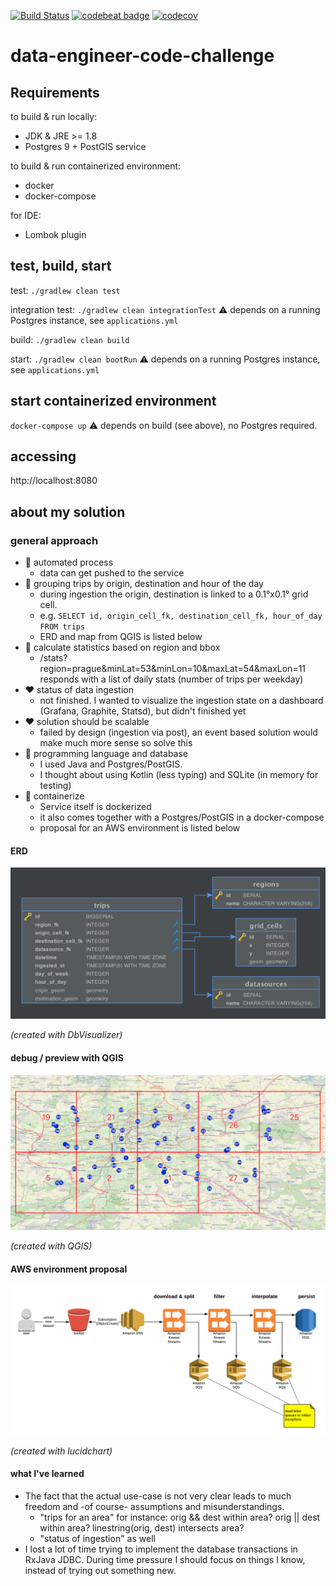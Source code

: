 [![Build Status](https://travis-ci.org/dnltsk/data-engineer-code-challenge.svg?branch=master)](https://travis-ci.org/dnltsk/data-engineer-code-challenge)
[![codebeat badge](https://codebeat.co/badges/e8acd680-a0ea-4aa9-9f51-61ed1b3d0fbc)](https://codebeat.co/projects/github-com-dnltsk-data-engineer-code-challenge-master)
[![codecov](https://codecov.io/gh/dnltsk/data-engineer-code-challenge/branch/master/graph/badge.svg)](https://codecov.io/gh/dnltsk/data-engineer-code-challenge)

# data-engineer-code-challenge

## Requirements

to build & run locally:

* JDK & JRE >= 1.8
* Postgres 9 + PostGIS service

to build & run containerized environment:

* docker
* docker-compose

for IDE:

* Lombok plugin

## test, build, start

test: `./gradlew clean test`

integration test: `./gradlew clean integrationTest` :warning: depends on a running Postgres instance, see `applications.yml`

build: `./gradlew clean build`

start: `./gradlew clean bootRun` :warning: depends on a running Postgres instance, see `applications.yml`


## start containerized environment

`docker-compose up` :warning: depends on build (see above), no Postgres required.

## accessing

http://localhost:8080

## about my solution

### general approach

* :yellow_heart: automated process 
  * data can get pushed to the service
* :green_heart: grouping trips by origin, destination and hour of the day 
  * during ingestion the origin, destination is linked to a 0.1°x0.1° grid cell.
  * e.g. `SELECT id, origin_cell_fk, destination_cell_fk, hour_of_day FROM trips`
  * ERD and map from QGIS is listed below
* :green_heart: calculate statistics based on region and bbox
  * /stats?region=prague&minLat=53&minLon=10&maxLat=54&maxLon=11 responds with a list of daily stats (number of trips per weekday)
* :heart: status of data ingestion
  * not finished. I wanted to visualize the ingestion state on a dashboard (Grafana, Graphite, Statsd), but didn't finished yet
* :heart: solution should be scalable
  * failed by design (ingestion via post), an event based solution would make much more sense so solve this
* :green_heart: programming language and database
  * I used Java and Postgres/PostGIS. 
  * I thought about using Kotlin (less typing) and SQLite (in memory for testing)
* :green_heart: containerize
  * Service itself is dockerized
  * it also comes together with a Postgres/PostGIS in a docker-compose
  * proposal for an AWS environment is listed below
   
#### ERD

![erd](misc/erd.png "erd")

_(created with DbVisualizer)_

#### debug / preview with QGIS

![erd](misc/qgis-screenshot.png "erd")

_(created with QGIS)_

#### AWS environment proposal

![aws architecture sketch](misc/aws-architecture-sketch.png "aws architecture sketch")

_(created with lucidchart)_

#### what I've learned

* The fact that the actual use-case is not very clear leads to much freedom and -of course- assumptions and misunderstandings. 
  * "trips for an area" for instance: orig && dest within area? orig || dest within area? linestring(orig, dest) intersects area?
  * "status of ingestion" as well
* I lost a lot of time trying to implement the database transactions in RxJava JDBC. During time pressure I should focus on things I know, instead of trying out something new. 
